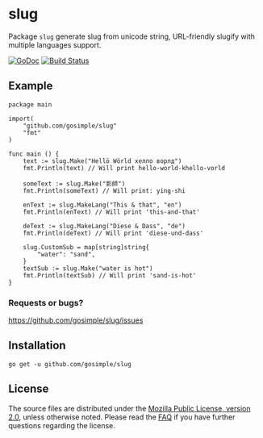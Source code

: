slug
====

Package `slug` generate slug from unicode string, URL-friendly slugify with
multiple languages support.

[![GoDoc](https://godoc.org/github.com/gosimple/slug?status.png)](https://godoc.org/github.com/gosimple/slug)
[![Build Status](https://drone.io/github.com/gosimple/slug/status.png)](https://drone.io/github.com/gosimple/slug/latest)

## Example

	package main

	import(
		"github.com/gosimple/slug"
	    "fmt"
	)

	func main () {
		text := slug.Make("Hellö Wörld хелло ворлд")
		fmt.Println(text) // Will print hello-world-khello-vorld

		someText := slug.Make("影師")
		fmt.Println(someText) // Will print: ying-shi

		enText := slug.MakeLang("This & that", "en")
		fmt.Println(enText) // Will print 'this-and-that'

		deText := slug.MakeLang("Diese & Dass", "de")
		fmt.Println(deText) // Will print 'diese-und-dass'

		slug.CustomSub = map[string]string{
			"water": "sand",
		}
		textSub := slug.Make("water is hot")
		fmt.Println(textSub) // Will print 'sand-is-hot'
	}

### Requests or bugs?
<https://github.com/gosimple/slug/issues>

## Installation

	go get -u github.com/gosimple/slug

## License

The source files are distributed under the
[Mozilla Public License, version 2.0](http://mozilla.org/MPL/2.0/),
unless otherwise noted.
Please read the [FAQ](http://www.mozilla.org/MPL/2.0/FAQ.html)
if you have further questions regarding the license.
